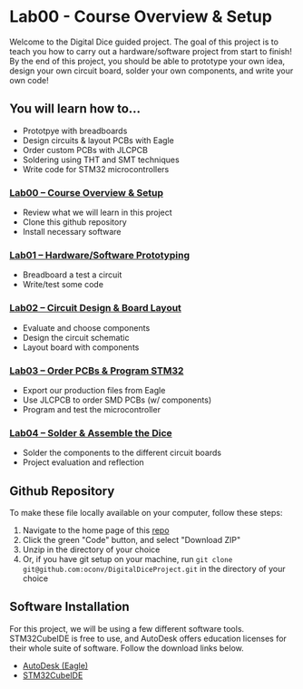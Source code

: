 # Lab00 - Course Overview & Setup

Welcome to the Digital Dice guided project. The goal of this project is to teach you how to carry out a hardware/software project from start to finish! By the end of this project, you should be able to prototype your own idea, design your own circuit board, solder your own components, and write your own code!

## You will learn how to...

- Prototpye with breadboards
- Design circuits & layout PCBs with Eagle
- Order custom PCBs with JLCPCB
- Soldering using THT and SMT techniques
- Write code for STM32 microcontrollers


### [Lab00 – Course Overview & Setup](https://github.com/oconv/DigitalDiceProject/blob/main/lab00/LAB00.md)

- Review what we will learn in this project
- Clone this github repository
- Install necessary software

### [Lab01 – Hardware/Software Prototyping](https://github.com/oconv/DigitalDiceProject/blob/main/lab01/LAB01.md)

- Breadboard a test a circuit
- Write/test some code

### [Lab02 – Circuit Design & Board Layout](https://github.com/oconv/DigitalDiceProject/blob/main/lab02/LAB02.md)

- Evaluate and choose components
- Design the circuit schematic
- Layout board with components

### [Lab03 – Order PCBs & Program STM32](https://github.com/oconv/DigitalDiceProject/blob/main/lab03/LAB03.md)

- Export our production files from Eagle
- Use JLCPCB to order SMD PCBs (w/ components)
- Program and test the microcontroller

### [Lab04 – Solder & Assemble the Dice](https://github.com/oconv/DigitalDiceProject/blob/main/lab04/LAB04.md)

- Solder the components to the different circuit boards
- Project evaluation and reflection

## Github Repository

To make these file locally available on your computer, follow these steps:

1. Navigate to the home page of this [repo](https://github.com/oconv/DigitalDiceProject)
2. Click the green "Code" button, and select "Download ZIP"
3. Unzip in the directory of your choice
4. Or, if you have git setup on your machine, run `git clone git@github.com:oconv/DigitalDiceProject.git` in the directory of your choice

## Software Installation

For this project, we will be using a few different software tools. STM32CubeIDE is free to use, and AutoDesk offers education licenses for their whole suite of software. Follow the download links below.

- [AutoDesk (Eagle)](https://www.autodesk.com/education/edu-software/overview?sorting=featured&page=1)
- [STM32CubeIDE](https://www.st.com/en/development-tools/stm32cubeide.html)

